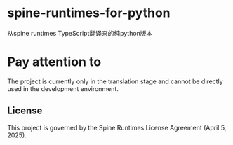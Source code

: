 # spine-runtimes-for-python
从spine runtimes TypeScript翻译来的纯python版本


# Pay attention to
The project is currently only in the translation stage and cannot be directly used in the development environment.


## License
This project is governed by the Spine Runtimes License Agreement (April 5, 2025).
